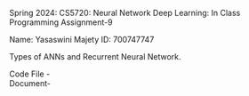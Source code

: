 Spring 2024: CS5720: Neural Network Deep Learning: In Class Programming Assignment-9

Name: Yasaswini Majety ID: 700747747

Types of ANNs and Recurrent Neural Network.

Code File -  
Document-

